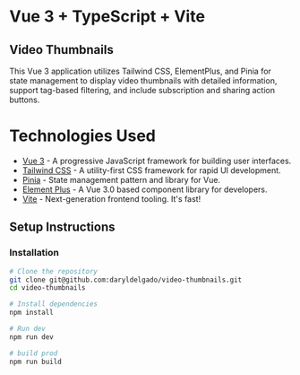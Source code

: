 # Vue 3 + TypeScript + Vite

## Video Thumbnails

This Vue 3 application utilizes Tailwind CSS, ElementPlus, and Pinia for state management to display video thumbnails with detailed information, support tag-based filtering, and include subscription and sharing action buttons.


# Technologies Used

- [Vue 3](https://vuejs.org/) - A progressive JavaScript framework for building user interfaces.
- [Tailwind CSS](https://tailwindcss.com/) - A utility-first CSS framework for rapid UI development.
- [Pinia](https://pinia.vuejs.org/) - State management pattern and library for Vue.
- [Element Plus](https://element-plus.org/en-US/) - A Vue 3.0 based component library for developers.
- [Vite](https://vitejs.dev/guide/) - Next-generation frontend tooling. It's fast!


## Setup Instructions

### Installation

```bash
# Clone the repository
git clone git@github.com:daryldelgado/video-thumbnails.git
cd video-thumbnails

# Install dependencies
npm install

# Run dev
npm run dev

# build prod
npm run build
